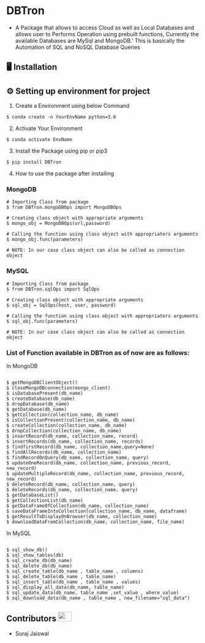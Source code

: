 # DBTron
- A Package that allows to access Cloud as well as Local Databases and allows user to Performs Operation using prebuilt functions, Currently the available Databases are MySql and MongoDB.'
    This is basically the Automation of SQL and  NoSQL Database Queries

## :desktop_computer:	Installation

## :gear: Setting up environment for project

1. Create a Environment using below Command
```
$ conda create -n YourEnvName python=3.6
```

2. Activate Your Environment
```
$ conda activate EnvName
```

3. Install the Package using pip or pip3

```
$ pip install DBTron
```

4. How to use the package after installing

### MongoDB

```
# Importing Class from package
$ from DBTron.mongoDBOps import MongoDBOps

# Creating class object with appropriate arguments
$ mongo_obj = MongoDBOps(url,password)

# Calling the function using class object with appropriaters arguments
$ mongo_obj.func(parameters)

# NOTE: In our case class object can also be called as connection object
```

### MySQL

```
# Importing Class from package
$ from DBTron.sqlOps import SqlOps

# Creating class object with appropriate arguments
$ sql_obj = SqlOps(host, user, password)

# Calling the function using class object with appropriaters arguments
$ sql_obj.func(parameters)

# NOTE: In our case class object can also be called as connection object
```

### List of Function available in DBTron as of now are as follows:

In MongoDB

```

$ getMongoDBClientObject()
$ closeMongoDBconnection(mongo_client)
$ isDatabasePresent(db_name)
$ createDatabase(db_name)
$ dropDatabase(db_name)
$ getDatabase(db_name)
$ getCollection(collection_name, db_name)
$ isCollectionPresent(collection_name, db_name)
$ createCollection(collection_name, db_name)
$ dropCollection(collection_name, db_name)
$ insertRecord(db_name, collection_name, record)
$ insertRecords(db_name, collection_name, records)
$ findfirstRecord(db_name, collection_name,query=None)
$ findAllRecords(db_name, collection_name)
$ findRecordOnQuery(db_name, collection_name, query)
$ updateOneRecord(db_name, collection_name, previous_record, new_record)
$ updateMultipleRecord(db_name, collection_name, previous_record, new_record)
$ deleteRecord(db_name, collection_name, query)
$ deleteRecords(db_name, collection_name, query)
$ getDatabaseList()
$ getCollectionList(db_name)
$ getDataFrameOfCollection(db_name, collection_name)
$ saveDataFrameIntoCollection(collection_name, db_name, dataframe)
$ getResultToDisplayOnBrowser(db_name, collection_name)
$ downloadDataFromCollection(db_name, collection_name, file_name)

```

In MySQL

```

$ sql_show_db()
$ sql_show_tables(db)
$ sql_create_db(db_name)
$ sql_delete_db(db_name)
$ sql_create_table(db_name , table_name , columns)
$ sql_delete_table(db_name , table_name)
$ sql_insert_table(db_name , table_name , values)
$ sql_display_all_data(db_name, table_name)
$ sql_update_data(db_name, table_name ,set_value , where_value)
$ sql_download_data(db_name , table_name , new_filename="sql_data")

```


## Contributors <img src="https://raw.githubusercontent.com/TheDudeThatCode/TheDudeThatCode/master/Assets/Developer.gif" width=35 height=25> 

- Suraj Jaiswal